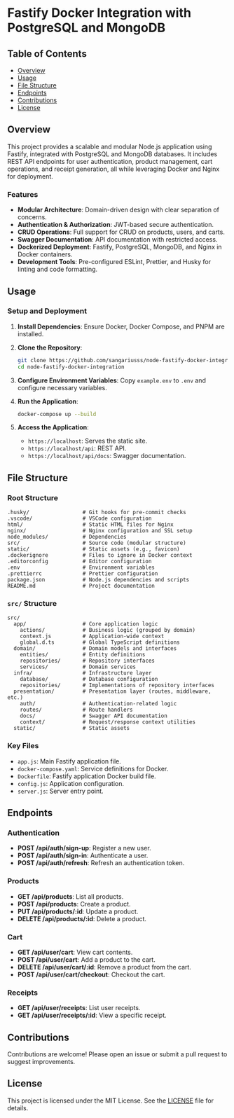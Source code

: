 # Fastify Docker Integration with PostgreSQL and MongoDB

## Table of Contents

- [Overview](#overview)
- [Usage](#usage)
- [File Structure](#file-structure)
- [Endpoints](#endpoints)
- [Contributions](#contributions)
- [License](#license)

## Overview

This project provides a scalable and modular Node.js application using Fastify, integrated with PostgreSQL and MongoDB databases. It includes REST API endpoints for user authentication, product management, cart operations, and receipt generation, all while leveraging Docker and Nginx for deployment.

### Features

- **Modular Architecture**: Domain-driven design with clear separation of concerns.
- **Authentication & Authorization**: JWT-based secure authentication.
- **CRUD Operations**: Full support for CRUD on products, users, and carts.
- **Swagger Documentation**: API documentation with restricted access.
- **Dockerized Deployment**: Fastify, PostgreSQL, MongoDB, and Nginx in Docker containers.
- **Development Tools**: Pre-configured ESLint, Prettier, and Husky for linting and code formatting.

## Usage

### Setup and Deployment

1. **Install Dependencies**:
   Ensure Docker, Docker Compose, and PNPM are installed.

2. **Clone the Repository**:

   ```bash
   git clone https://github.com/sangariusss/node-fastify-docker-integration.git
   cd node-fastify-docker-integration
   ```

3. **Configure Environment Variables**:
   Copy `example.env` to `.env` and configure necessary variables.

4. **Run the Application**:

   ```bash
   docker-compose up --build
   ```

5. **Access the Application**:
   - `https://localhost`: Serves the static site.
   - `https://localhost/api`: REST API.
   - `https://localhost/api/docs`: Swagger documentation.

## File Structure

### Root Structure

```plaintext
.husky/                 # Git hooks for pre-commit checks
.vscode/                # VSCode configuration
html/                   # Static HTML files for Nginx
nginx/                  # Nginx configuration and SSL setup
node_modules/           # Dependencies
src/                    # Source code (modular structure)
static/                 # Static assets (e.g., favicon)
.dockerignore           # Files to ignore in Docker context
.editorconfig           # Editor configuration
.env                    # Environment variables
.prettierrc             # Prettier configuration
package.json            # Node.js dependencies and scripts
README.md               # Project documentation
```

### `src/` Structure

```plaintext
src/
  app/                  # Core application logic
    actions/            # Business logic (grouped by domain)
    context.js          # Application-wide context
    global.d.ts         # Global TypeScript definitions
  domain/               # Domain models and interfaces
    entities/           # Entity definitions
    repositories/       # Repository interfaces
    services/           # Domain services
  infra/                # Infrastructure layer
    database/           # Database configuration
    repositories/       # Implementations of repository interfaces
  presentation/         # Presentation layer (routes, middleware, etc.)
    auth/               # Authentication-related logic
    routes/             # Route handlers
    docs/               # Swagger API documentation
    context/            # Request/response context utilities
  static/               # Static assets
```

### Key Files

- `app.js`: Main Fastify application file.
- `docker-compose.yaml`: Service definitions for Docker.
- `Dockerfile`: Fastify application Docker build file.
- `config.js`: Application configuration.
- `server.js`: Server entry point.

## Endpoints

### Authentication

- **POST /api/auth/sign-up**: Register a new user.
- **POST /api/auth/sign-in**: Authenticate a user.
- **POST /api/auth/refresh**: Refresh an authentication token.

### Products

- **GET /api/products**: List all products.
- **POST /api/products**: Create a product.
- **PUT /api/products/:id**: Update a product.
- **DELETE /api/products/:id**: Delete a product.

### Cart

- **GET /api/user/cart**: View cart contents.
- **POST /api/user/cart**: Add a product to the cart.
- **DELETE /api/user/cart/:id**: Remove a product from the cart.
- **POST /api/user/cart/checkout**: Checkout the cart.

### Receipts

- **GET /api/user/receipts**: List user receipts.
- **GET /api/user/receipts/:id**: View a specific receipt.

## Contributions

Contributions are welcome! Please open an issue or submit a pull request to suggest improvements.

## License

This project is licensed under the MIT License. See the [LICENSE](LICENSE) file for details.
